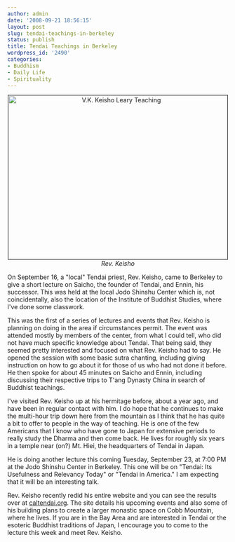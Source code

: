 ```yaml
---
author: admin
date: '2008-09-21 18:56:15'
layout: post
slug: tendai-teachings-in-berkeley
status: publish
title: Tendai Teachings in Berkeley
wordpress_id: '2490'
categories:
- Buddhism
- Daily Life
- Spirituality
---
```

<p align="center"><a href="http://www.flickr.com/photos/albill/2864911578/" title="V.K. Keisho Leary Teaching by albill, on Flickr"><img src="http://farm4.static.flickr.com/3139/2864911578_927f2ecbc9.jpg" width="500" height="374" border="1" alt="V.K. Keisho Leary Teaching" /></a><br><em>Rev. Keisho</em></p>
On September 16, a "local" Tendai priest, Rev. Keisho, came to Berkeley to give a short lecture on Saicho, the founder of Tendai, and Ennin, his successor. This was held at the local Jodo Shinshu Center which is, not coincidentally, also the location of the Institute of Buddhist Studies, where I've done some classwork. 

This was the first of a series of lectures and events that Rev. Keisho is planning on doing in the area if circumstances permit. The event was attended mostly by members of the center, from what I could tell, who did not have much specific knowledge about Tendai. That being said, they seemed pretty interested and focused on what Rev. Keisho had to say. He opened the session with some basic sutra chanting, including giving instruction on how to go about it for those of us who had not done it before. He then spoke for about 45 minutes on Saicho and Ennin, including discussing their respective trips to T'ang Dynasty China in search of Buddhist teachings. 

I've visited Rev. Keisho up at his hermitage before, about a year ago, and have been in regular contact with him. I do hope that he continues to make the multi-hour trip down here from the mountain as I think that he has quite a bit to offer to people in the way of teaching. He is one of the few Americans that I know who have gone to Japan for extensive periods to really study the Dharma and then come back. He lives for roughly six years in a temple near (on?) Mt. Hiei, the headquarters of Tendai in Japan. 

He is doing another lecture this coming Tuesday, September 23, at 7:00 PM at the Jodo Shinshu Center in Berkeley. This one will be on "Tendai: Its Usefulness and Relevancy Today" or "Tendai in America." I am expecting that it will be an interesting talk.

Rev. Keisho recently redid his entire website and you can see the results over at <a href="http://caltendai.org/">caltendai.org</a>. The site details his upcoming events and also some of his building plans to create a larger monastic space on Cobb Mountain, where he lives. If you are in the Bay Area and are interested in Tendai or the esoteric Buddhist traditions of Japan, I encourage you to come to the lecture this week and meet Rev. Keisho.
